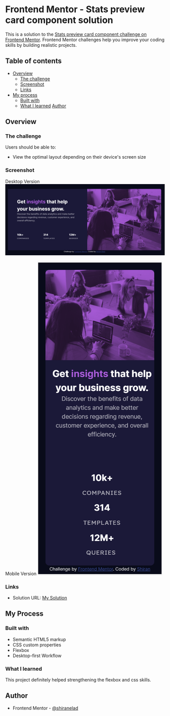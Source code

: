 # Frontend Mentor - Stats preview card component solution

This is a solution to the [Stats preview card component challenge on Frontend Mentor](https://www.frontendmentor.io/challenges/stats-preview-card-component-8JqbgoU62). Frontend Mentor challenges help you improve your coding skills by building realistic projects. 

## Table of contents

- [Overview](#overview)
  - [The challenge](#the-challenge)
  - [Screenshot](#screenshot)
  - [Links](#links)
- [My process](#my-process)
  - [Built with](#built-with)
  - [What I learned](#what-i-learned)
  [Author](#author)

## Overview

### The challenge

Users should be able to:

- View the optimal layout depending on their device's screen size

### Screenshot
Desktop Version
![](./desktop.png)

Mobile Version
![](./mobile.png)

### Links

- Solution URL: [My Solution](https://shiranelad.github.io/FEM-stats-preview-card/)

## My Process
### Built with

- Semantic HTML5 markup
- CSS custom properties
- Flexbox
- Desktop-first Workflow

### What I learned

This project definitely helped strengthening the flexbox and css skills.

## Author

- Frontend Mentor - [@shiranelad](https://www.frontendmentor.io/profile/shiranelad)

